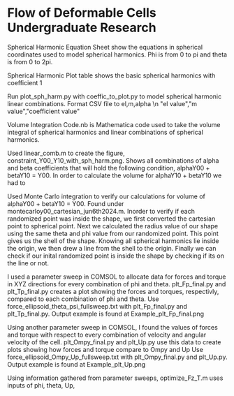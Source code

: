 # Flow of Deformable Cells Undergraduate Research

Spherical Harmonic Equation Sheet show the equations in spherical coordinates used to model spherical harmonics. Phi is from 0 to pi and theta is from 0 to 2pi.

Spherical Harmonic Plot table shows the basic spherical harmonics with coefficient 1

Run plot_sph_harm.py with coeffic_to_plot.py to model spherical harmonic linear combinations. Format CSV file to el,m,alpha \n "el value","m value","coefficient value"

Volume Integration Code.nb is Mathematica code used to take the volume integral of spherical harmonics and linear combinations of spherical harmonics. 

Used linear_comb.m to create the figure, constraint_Y00_Y10_with_sph_harm.png. Shows all combinations of alpha and beta coefficients that will hold the following condition, alphaY00 + betaY10 = Y00. In order to calculate the volume for alphaY10 + betaY10 we had to 

Used Monte Carlo integration to verify our calculations for volume of alphaY00 + betaY10 = Y00. Found under montecarloy00_cartesian_jun6th2024.m. Inorder to verify if each randomized point was inside the shape, we first converted the cartesian point to spherical point. Next we calculated the radius value of our shape using the same theta and phi value from our randomized point. This point gives us the shell of the shape. Knowing all spherical harmonics lie inside the origin, we then drew a line from the shell to the origin. Finally we can check if our inital randomized point is inside the shape by checking if its on the line or not.


I used a parameter sweep in COMSOL to allocate data for forces and torque in XYZ directions for every combination of phi and theta. plt_Fp_final.py and plt_Tp_final.py creates a plot showing the forces and torques, respectivly, compared to each combination of phi and theta.
Use force_ellipsoid_theta_psi_fullsweep.txt with plt_Fp_final.py and plt_Tp_final.py.
Output example is found at Example_plt_Fp_final.png

Using another parameter sweep in COMSOL, I found the values of forces and torque with respect to every combination of velocity and angular velocity of the cell. plt_Ompy_final.py and plt_Up.py use this data to create plots showing how forces and torque compare to Ompy and Up
Use force_ellipsoid_Ompy_Up_fullsweep.txt with plt_Ompy_final.py and plt_Up.py.
Output example is found at Example_plt_Up.png

Using information gathered from parameter sweeps, optimize_Fz_T.m uses inputs of phi, theta, Up,
